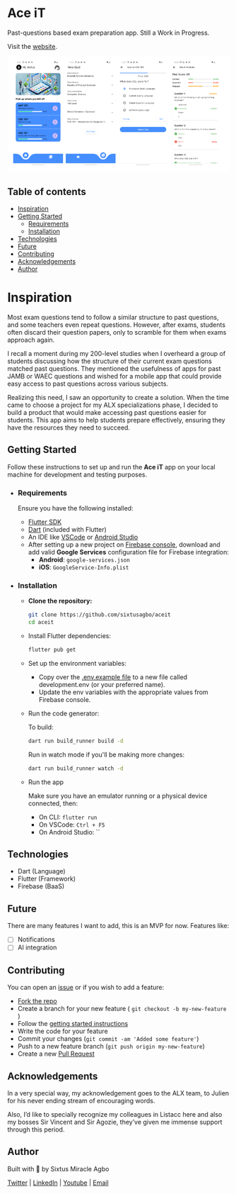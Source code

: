 # Ace iT

Past-questions based exam preparation app. Still a Work in Progress.

Visit the [website](https://aceitpro.com/).

![Screenshot](shots/100-banner.png)

## Table of contents

- [Inspiration](#inspiration)
- [Getting Started](#getting-started)
  - [Requirements](#requirements)
  - [Installation](#installation)
- [Technologies](#technologies)
- [Future](#future)
- [Contributing](#contributing)
- [Acknowledgements](#acknowledgements)
- [Author](#author)

# Inspiration
Most exam questions tend to follow a similar structure to past questions, and some teachers even repeat questions. However, after exams, students often discard their question papers, only to scramble for them when exams approach again.

I recall a moment during my 200-level studies when I overheard a group of students discussing how the structure of their current exam questions matched past questions. They mentioned the usefulness of apps for past JAMB or WAEC questions and wished for a mobile app that could provide easy access to past questions across various subjects.

Realizing this need, I saw an opportunity to create a solution. When the time came to choose a project for my ALX specializations phase, I decided to build a product that would make accessing past questions easier for students. This app aims to help students prepare effectively, ensuring they have the resources they need to succeed.
<!-- Link to blog post -->

## Getting Started

Follow these instructions to set up and run the **Ace iT** app on your local machine for development and testing purposes.

- ### Requirements

  Ensure you have the following installed:

  - [Flutter SDK](https://docs.flutter.dev/get-started/install)
  - [Dart](https://dart.dev/get-dart) (included with Flutter)
  - An IDE like [VSCode](https://code.visualstudio.com/) or [Android Studio](https://developer.android.com/studio)
  - After setting up a new project on [Firebase console](https://console.firebase.google.com/), download and add valid **Google Services** configuration file for Firebase integration:
    - **Android**: `google-services.json`
    - **iOS**: `GoogleService-Info.plist`

- ### Installation

  * **Clone the repository:**

    ```bash
    git clone https://github.com/sixtusagbo/aceit
    cd aceit
    ```
  
  * Install Flutter dependencies:

    ```bash
    flutter pub get
    ```

  * Set up the environment variables:

    - Copy over the [.env.example file](lib/.env.example) to a new file called development.env (or your preferred name).
    - Update the env variables with the appropriate values from Firebase console.
  
  * Run the code generator:

    To build:
    ```bash
    dart run build_runner build -d
    ```
    Run in watch mode if you'll be making more changes:
    ```bash
    dart run build_runner watch -d
    ```
  
  * Run the app

    Make sure you have an emulator running or a physical device connected, then:
    - On CLI: `flutter run`
    - On VSCode: `Ctrl + F5`
    - On Android Studio: ``

## Technologies

* Dart (Language)
* Flutter (Framework)
* Firebase (BaaS)

## Future

There are many features I want to add, this is an MVP for now. Features like:

- [ ] Notifications
- [ ] AI integration

## Contributing

You can open an [issue](https://github.com/sixtusagbo/aceit/issues) or if you wish to add a feature:

- [Fork the repo](https://github.com/sixtusagbo/aceit/fork)
- Create a branch for your new feature ( `git checkout -b my-new-feature` )
- Follow the [getting started instructions](#getting-started)
- Write the code for your feature
- Commit your changes (`git commit -am 'Added some feature'`)
- Push to a new feature branch (`git push origin my-new-feature`)
- Create a new [Pull Request](https://github.com/sixtusagbo/aceit/pulls)

## Acknowledgements

In a very special way, my acknowledgement goes to the ALX team, to Julien for his never ending stream of encouraging words.

Also, I’d like to specially recognize my colleagues in Listacc here and also my bosses Sir Vincent and Sir Agozie, they’ve given me immense support through this period.

## Author

Built with 💖 by Sixtus Miracle Agbo

[Twitter](https://twitter.com/sixtusagbo) | [LinkedIn](https://linkedin.com/in/sixtusagbo) | [Youtube](https://youtube.com/@sixtusagbo) | [Email](mailto:miracleagbosixtus@gmail.com)
